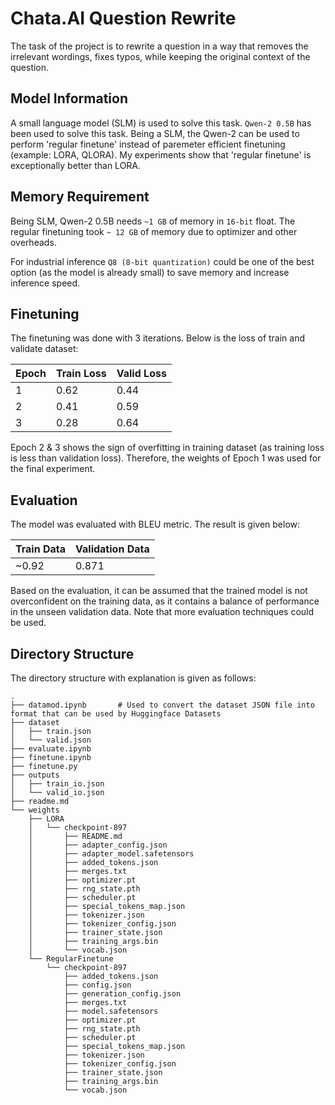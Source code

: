 # Chata.AI Question Rewrite

The task of the project is to rewrite a question in a way that removes the irrelevant wordings, fixes typos, while keeping the original context of the question.


## Model Information
A small language model (SLM) is used to solve this task. `Qwen-2 0.5B` has been used to solve this task. Being a SLM, the Qwen-2 can be used to perform 'regular finetune' instead of paremeter efficient finetuning (example: LORA, QLORA). My experiments show that 'regular finetune' is exceptionally better than LORA.

## Memory Requirement

Being SLM, Qwen-2 0.5B needs `~1 GB` of memory in `16-bit` float. The regular finetuning took `~ 12 GB` of memory due to optimizer and other overheads.

For industrial inference `Q8 (8-bit quantization)` could be one of the best option (as the model is already small) to save memory and increase inference speed.

## Finetuning

The finetuning was done with 3 iterations. Below is the loss of train and validate dataset:

Epoch | Train Loss | Valid Loss |
--- | --- | --- 
1 | 0.62 | 0.44
2 | 0.41 | 0.59
3 | 0.28 | 0.64

Epoch 2 & 3 shows the sign of overfitting in training dataset (as training loss is less than validation loss). Therefore, the weights of Epoch 1 was used for the final experiment. 

## Evaluation

The model was evaluated with BLEU metric. The result is given below:

Train Data | Validation Data
--- | ---
~0.92 | 0.871

Based on the evaluation, it can be assumed that the trained model is not overconfident on the training data, as it contains a balance of performance in the unseen validation data. Note that more evaluation techniques could be used.

## Directory Structure

The directory structure with explanation is given as follows:

```
.
├── datamod.ipynb       # Used to convert the dataset JSON file into format that can be used by Huggingface Datasets
├── dataset
│   ├── train.json
│   └── valid.json
├── evaluate.ipynb
├── finetune.ipynb
├── finetune.py
├── outputs
│   ├── train_io.json
│   └── valid_io.json
├── readme.md
└── weights
    ├── LORA
    │   └── checkpoint-897
    │       ├── README.md
    │       ├── adapter_config.json
    │       ├── adapter_model.safetensors
    │       ├── added_tokens.json
    │       ├── merges.txt
    │       ├── optimizer.pt
    │       ├── rng_state.pth
    │       ├── scheduler.pt
    │       ├── special_tokens_map.json
    │       ├── tokenizer.json
    │       ├── tokenizer_config.json
    │       ├── trainer_state.json
    │       ├── training_args.bin
    │       └── vocab.json
    └── RegularFinetune
        └── checkpoint-897
            ├── added_tokens.json
            ├── config.json
            ├── generation_config.json
            ├── merges.txt
            ├── model.safetensors
            ├── optimizer.pt
            ├── rng_state.pth
            ├── scheduler.pt
            ├── special_tokens_map.json
            ├── tokenizer.json
            ├── tokenizer_config.json
            ├── trainer_state.json
            ├── training_args.bin
            └── vocab.json
```